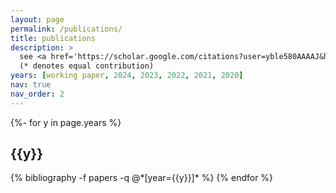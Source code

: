 ```yaml
---
layout: page
permalink: /publications/
title: publications
description: >
  see <a href='https://scholar.google.com/citations?user=yble580AAAAJ&hl=en'>google scholar</a> for most recent publications<br>
  (* denotes equal contribution)
years: [working paper, 2024, 2023, 2022, 2021, 2020]
nav: true
nav_order: 2
---
```


<!-- _pages/publications.md -->
<div class="publications">

<!-- {% bibliography %} -->

{%- for y in page.years %}
  <h2 class="year">{{y}}</h2>
  {% bibliography -f papers -q @*[year={{y}}]* %}
{% endfor %}

</div>
